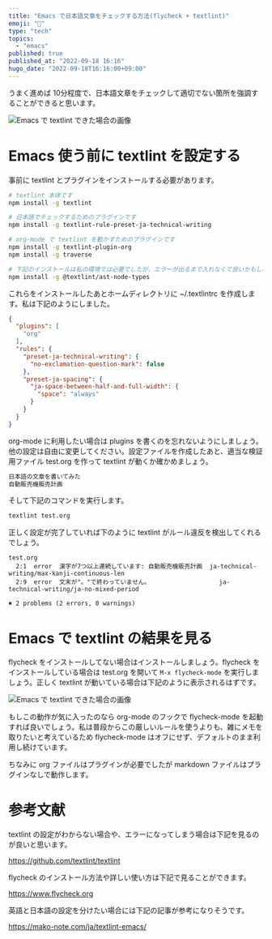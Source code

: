 ```yaml
---
title: "Emacs で日本語文章をチェックする方法(flycheck + textlint)"
emoji: "📘"
type: "tech"
topics:
  - "emacs"
published: true
published_at: "2022-09-18 16:16"
hugo_date: "2022-09-18T16:16:00+09:00"
---
```


うまく進めば 10分程度で、日本語文章をチェックして適切でない箇所を強調することができると思います。

![Emacs で textlint できた場合の画像](https://storage.googleapis.com/zenn-user-upload/0d679bc3d56a-20220918.png)


# Emacs 使う前に textlint を設定する

事前に textlint とプラグインをインストールする必要があります。

```sh
# textlint 本体です
npm install -g textlint

# 日本語でチェックするためのプラグインです
npm install -g textlint-rule-preset-ja-technical-writing

# org-mode で textlint を動かすためのプラグインです
npm install -g textlint-plugin-org
npm install -g traverse

# 下記のインストールは私の環境では必要でしたが、エラーが出るまで入れなくて良いかもしれません。
npm install -g @textlint/ast-node-types
```

これらをインストールしたあとホームディレクトリに ~/.textlintrc を作成します。私は下記のようにしました。

```json
{
  "plugins": [
    "org"
  ],
  "rules": {
    "preset-ja-technical-writing": {
      "no-exclamation-question-mark": false
    },
    "preset-ja-spacing": {
      "ja-space-between-half-and-full-width": {
        "space": "always"
      }
    }
  }
}
```

org-mode に利用したい場合は plugins を書くのを忘れないようにしましょう。他の設定は自由に変更してください。設定ファイルを作成したあと、適当な検証用ファイル test.org を作って textlint が動くか確かめましょう。

```test.org
日本語の文章を書いてみた
自動販売機販売計画
```

そして下記のコマンドを実行します。

```sh
textlint test.org
```

正しく設定が完了していれば下のように textlint がルール違反を検出してくれるでしょう。

```
test.org
  2:1  error  漢字が7つ以上連続しています: 自動販売機販売計画  ja-technical-writing/max-kanji-continuous-len
  2:9  error  文末が"。"で終わっていません。                   ja-technical-writing/ja-no-mixed-period

✖ 2 problems (2 errors, 0 warnings)
```

# Emacs で textlint の結果を見る

flycheck をインストールしてない場合はインストールしましょう。flycheck をインストールしている場合は test.org を開いて `M-x flycheck-mode` を実行しましょう。正しく textlint が動いている場合は下記のように表示されるはずです。

![Emacs で textlint できた場合の画像](https://storage.googleapis.com/zenn-user-upload/0d679bc3d56a-20220918.png)

もしこの動作が気に入ったのなら org-mode のフックで flycheck-mode を起動すれば良いでしょう。私は普段からこの厳しいルールを使うよりも、雑にメモを取りたいと考えているため flycheck-mode はオフにせず、デフォルトのまま利用し続けています。

ちなみに org ファイルはプラグインが必要でしたが markdown ファイルはプラグインなしで動作します。

# 参考文献

textlint の設定がわからない場合や、エラーになってしまう場合は下記を見るのが良いと思います。

https://github.com/textlint/textlint

flycheck のインストール方法や詳しい使い方は下記で見ることができます。

https://www.flycheck.org

英語と日本語の設定を分けたい場合には下記の記事が参考になりそうです。

https://mako-note.com/ja/textlint-emacs/
